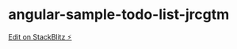 # angular-sample-todo-list-jrcgtm

[Edit on StackBlitz ⚡️](https://stackblitz.com/edit/angular-sample-todo-list-jrcgtm)